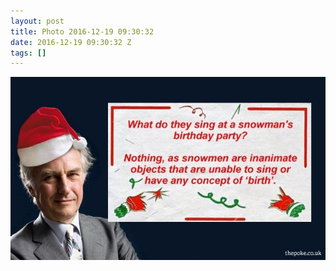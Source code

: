 ```yaml
---
layout: post
title: Photo 2016-12-19 09:30:32
date: 2016-12-19 09:30:32 Z
tags: []
---
```

![](/media/2016/12/154671236162.jpg)
